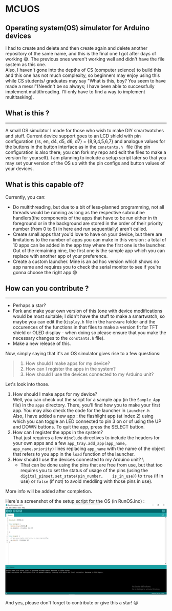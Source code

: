 # MCUOS
Operating system(OS) simulator for Arduino devices
--------

I had to create and delete and then create again and delete another repository of the same name, and this is the final one I got after days of working 😅. The previous ones weren't working well and didn't have the file system as this one. \
Also, I haven't gone into the depths of CS (computer science) to build this and this one has not much complexity, so beginners may enjoy using this while CS students/ graduates may say "What is this, boy? You seem to have made a mess!"(Needn't be so always; I have been able to successfully implement multithreading. I'll only have to find a way to implement multitasking).

## What is this ?
----
A small OS simulator I made for those who wish to make DIY smartwatches and stuff. Current device support goes to an LCD shield with pin configuration {rs, en, d4, d5, d6, d7} = {8,9,4,5,6,7} and analogue values for the buttons in the button interface as in the `constants.h ` file (the pin configuration is also there; you can fork my repo and edit the files to make a version for yourself). I am planning to include a setup script later so that you may set your version of the OS up with the pin configs and button values of your devices.

## What is this capable of?
Currently, you can:
* Do multithreading, but due to a bit of less-planned programming, not all threads would be running as long as the respective subroutine handlers(the components of the apps that have to be run either in th foreground or in the background are stored in the order of their priority number (from 0 to 9) in here and run sequentially) aren't called.
* Create small apps that you'd love to have on your device, but there are limitations to the number of apps you can make in this version : a total of 10 apps can be added in the app tray where the first one is the launcher. Out of the remaining nine, the first one is the sample app which you can replace with another app of your preference.
* Create a custom launcher. Mine is an ad hoc version which shows no app name and requires you to check the serial monitor to see if you're gonna choose the right app :sweat_smile: 

## How can you contribute ?
----
* Perhaps a star?
* Fork and make your own version of this (one with device modifications would be most suitable; I didn't have the stuff to make a smartwatch, so maybe you can edit the `Display.h` file in the `hardware` folder and the occurences of the functions in that files to make a version fit for  TFT shield or OLED display - when doing so please ensure that you make the necessary changes to the `constants.h` file). 
* Make a new release of this.

Now, simply saying that it's an OS simulator gives rise to a few questions:
> 1. How should I make apps for my device?
> 2. How can I register the apps in the system?
> 3. How should I use the devices connected to my Arduino unit?

Let's look into those.

1.  How should I make apps for my device? \
    Well, you can check out the script for a sample app (in the `Sample_App` file) in the `apps` directory. There, you'll find how you to make your first app. You may also check     the code for the launcher in `Launcher.h` \
    Also, I have added a new app : the flashlight app (at index 2) using which you can toggle an LED connected to pin 3 on or of using the UP and DOWN buttons. To quit the app,     press the SELECT button.
2.  How can I register the apps in the system? \
    That just requires a few `#include` directives to include the headers for your own apps and a few `app_tray.add_app(app_name, app_name.priority)` lines replacing `app_name`     with the name of the object that refers to you app in the `load` function of the launcher.
3.  How should I use the devices connected to my Arduino unit? \
    * That can be done using the pins that are free from use, but that too requires you to set the status of usage of the pins (using the `digital_pinset.set_state(pin_number,    is_in_use)`) to `true` (if in use) or `false` (if not) to avoid meddling with those pins in use).

More info will be added after completion. 

Here's a screenshot of the setup script for the OS (in RunOS.ino) : ![pic1](https://github.com/Coder-X15/MCUOS/blob/main/screenshots/pic1.jpg)

And yes, please don't forget to contribute or give this a star! 😉
